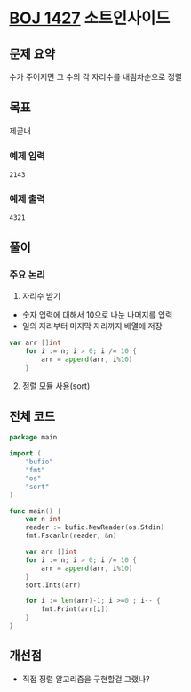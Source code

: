 # [BOJ 1427](https://www.acmicpc.net/problem/1427) 소트인사이드

## 문제 요약

수가 주어지면 그 수의 각 자리수를 내림차순으로 정렬

## 목표

제곧내

### 예제 입력

```
2143
```

### 예제 출력

```
4321
```

## 풀이

### 주요 논리

1. 자리수 받기

- 숫자 입력에 대해서 10으로 나눈 나머지를 입력
- 일의 자리부터 마지막 자리까지 배열에 저장

```go
var arr []int
	for i := n; i > 0; i /= 10 {
		arr = append(arr, i%10)
	}
```

2. 정렬 모듈 사용(sort)

## 전체 코드

```go
package main

import (
	"bufio"
	"fmt"
	"os"
	"sort"
)

func main() {
	var n int
	reader := bufio.NewReader(os.Stdin)
	fmt.Fscanln(reader, &n)

	var arr []int
	for i := n; i > 0; i /= 10 {
		arr = append(arr, i%10)
	}
	sort.Ints(arr)

	for i := len(arr)-1; i >=0 ; i-- {
		fmt.Print(arr[i])
	}
}
```

## 개선점

- 직접 정렬 알고리즘을 구현할걸 그랬나?
